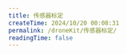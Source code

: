 ```yaml
---
title: 传感器标定
createTime: 2024/10/20 00:08:31
permalink: /droneKit/传感器标定/
readingTime: false
---
```

